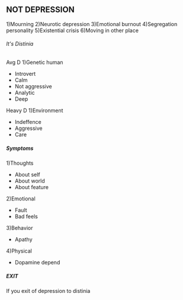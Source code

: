 ## NOT DEPRESSION
1)Mourning
2)Neurotic depression
3)Emotional burnout
4)Segregation personality
5)Existential crisis
6)Moving in other place
###### It's Distinia

Avg D
1)Genetic human
- Introvert 
- Calm
- Not aggressive
- Analytic
- Deep

Heavy D
1)Environment
- Indeffence
- Aggressive
- Care

##### Symptoms

1)Thoughts
- About self
- About world
- About feature

2)Emotional
- Fault
- Bad feels

3)Behavior
- Apathy

4)Physical
- Dopamine depend


##### EXIT
If you exit of depression to distinia 
